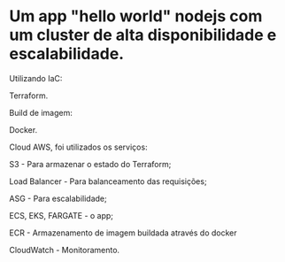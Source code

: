 # Um app "hello world" nodejs com um cluster de alta disponibilidade e escalabilidade. 

Utilizando IaC:

Terraform.

Build de imagem:

Docker.

Cloud AWS, foi utilizados os serviços:

S3 - Para armazenar o estado do Terraform;

Load Balancer - Para balanceamento das requisições;

ASG - Para escalabilidade;

ECS, EKS, FARGATE - o app;

ECR - Armazenamento de imagem buildada através do docker

CloudWatch - Monitoramento.

